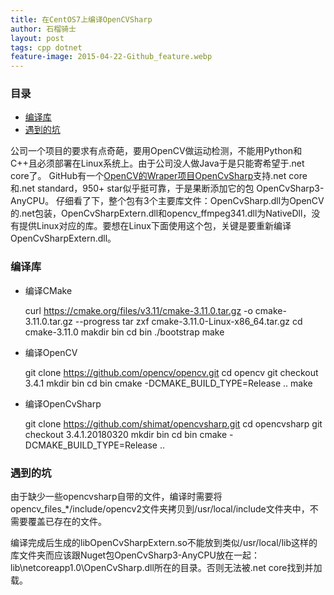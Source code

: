 ```yaml
---
title: 在CentOS7上编译OpenCVSharp
author: 石榴骑士
layout: post
tags: cpp dotnet
feature-image: 2015-04-22-Github_feature.webp
---
```


### 目录

* [编译库](#编译库)
* [遇到的坑](#遇到的坑)

公司一个项目的要求有点奇葩，要用OpenCV做运动检测，不能用Python和C++且必须部署在Linux系统上。由于公司没人做Java于是只能寄希望于.net core了。
GitHub有一个[OpenCV的Wraper项目OpenCvSharp](https://github.com/shimat/opencvsharp)支持.net core和.net standard，950+ star似乎挺可靠，于是果断添加它的包 OpenCvSharp3-AnyCPU。
仔细看了下，整个包有3个主要库文件：OpenCvSharp.dll为OpenCV的.net包装，OpenCvSharpExtern.dll和opencv_ffmpeg341.dll为NativeDll，没有提供Linux对应的库。要想在Linux下面使用这个包，关键是要重新编译OpenCvSharpExtern.dll。

### 编译库

* 编译CMake

    curl https://cmake.org/files/v3.11/cmake-3.11.0.tar.gz -o 
    cmake-3.11.0.tar.gz --progress
    tar zxf cmake-3.11.0-Linux-x86_64.tar.gz
    cd cmake-3.11.0
    makdir bin
    cd bin
    ./bootstrap
    make

* 编译OpenCV

    git clone https://github.com/opencv/opencv.git
    cd opencv
    git checkout 3.4.1
    mkdir bin
    cd bin
    cmake  -DCMAKE_BUILD_TYPE=Release ..
    make

* 编译OpenCvSharp

    git clone https://github.com/shimat/opencvsharp.git
    cd opencvsharp
    git checkout 3.4.1.20180320
    mkdir bin
    cd bin
    cmake  -DCMAKE_BUILD_TYPE=Release ..

### 遇到的坑

由于缺少一些opencvsharp自带的文件，编译时需要将opencv_files_*/include/opencv2文件夹拷贝到/usr/local/include文件夹中，不需要覆盖已存在的文件。

编译完成后生成的libOpenCvSharpExtern.so不能放到类似/usr/local/lib这样的库文件夹而应该跟Nuget包OpenCvSharp3-AnyCPU放在一起：lib\netcoreapp1.0\OpenCvSharp.dll所在的目录。否则无法被.net core找到并加载。
